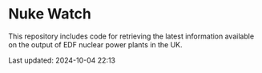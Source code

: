 # Nuke Watch

This repository includes code for retrieving the latest information available on the output of EDF nuclear power plants in the UK.

Last updated: 2024-10-04 22:13